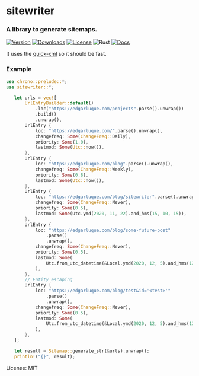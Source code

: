 # sitewriter

### A library to generate sitemaps.

[![Version](https://img.shields.io/crates/v/sitewriter)](https://crates.io/crates/sitewriter)
[![Downloads](https://img.shields.io/crates/d/sitewriter)](https://crates.io/crates/sitewriter)
[![License](https://img.shields.io/crates/l/sitewriter)](https://crates.io/crates/sitewriter)
![Rust](https://github.com/edg-l/sitewriter-rs/workflows/Rust/badge.svg)
[![Docs](https://docs.rs/sitewriter/badge.svg)](https://docs.rs/sitewriter)

It uses the [quick-xml](https://github.com/tafia/quick-xml) so it should be fast.

### Example

```rust
use chrono::prelude::*;
use sitewriter::*;

   let urls = vec![
       UrlEntryBuilder::default()
           .loc("https://edgarluque.com/projects".parse().unwrap())
           .build()
           .unwrap(),
       UrlEntry {
           loc: "https://edgarluque.com/".parse().unwrap(),
           changefreq: Some(ChangeFreq::Daily),
           priority: Some(1.0),
           lastmod: Some(Utc::now()),
       },
       UrlEntry {
           loc: "https://edgarluque.com/blog".parse().unwrap(),
           changefreq: Some(ChangeFreq::Weekly),
           priority: Some(0.8),
           lastmod: Some(Utc::now()),
       },
       UrlEntry {
           loc: "https://edgarluque.com/blog/sitewriter".parse().unwrap(),
           changefreq: Some(ChangeFreq::Never),
           priority: Some(0.5),
           lastmod: Some(Utc.ymd(2020, 11, 22).and_hms(15, 10, 15)),
       },
       UrlEntry {
           loc: "https://edgarluque.com/blog/some-future-post"
               .parse()
               .unwrap(),
           changefreq: Some(ChangeFreq::Never),
           priority: Some(0.5),
           lastmod: Some(
               Utc.from_utc_datetime(&Local.ymd(2020, 12, 5).and_hms(12, 30, 0).naive_utc()),
           ),
       },
       // Entity escaping
       UrlEntry {
           loc: "https://edgarluque.com/blog/test&id='<test>'"
               .parse()
               .unwrap(),
           changefreq: Some(ChangeFreq::Never),
           priority: Some(0.5),
           lastmod: Some(
               Utc.from_utc_datetime(&Local.ymd(2020, 12, 5).and_hms(12, 30, 0).naive_utc()),
           ),
       },
   ];

   let result = Sitemap::generate_str(&urls).unwrap();
   println!("{}", result);
```

License: MIT
